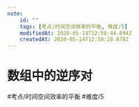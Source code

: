 ```yaml
---
note:
    id: ""
    tags: [考点/时间空间效率的平衡, 难度/5]
    modifiedAt: 2020-05-14T12:50:44.694Z
    createdAt: 2020-05-14T12:50:28.870Z
---
```

# 数组中的逆序对
#考点/时间空间效率的平衡 #难度/5 